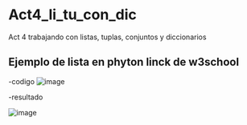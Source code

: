 # Act4_li_tu_con_dic
Act 4 trabajando con listas, tuplas, conjuntos y diccionarios

## Ejemplo de lista en phyton linck de w3school

-codigo
![image](https://github.com/user-attachments/assets/aebfff55-e7e6-469c-bcaf-e46ff4295b85)

-resultado 

![image](https://github.com/user-attachments/assets/e1e639a7-e07c-4409-8c5b-1220f2613760)


